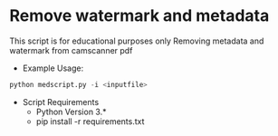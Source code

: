 # Remove watermark and metadata
This script is for educational purposes only
Removing metadata and watermark from camscanner pdf
* Example Usage:
```python
python medscript.py -i <inputfile>
```

* Script Requirements
    * Python Version 3.*
    * pip install -r requirements.txt